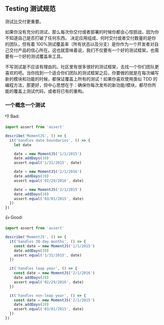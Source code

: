 ## Testing 测试规范

测试比交付更重要。

如果你没有充分的测试，那么每次你交付或者部署的时候你都会心惊胆战，因为你不知道自己是否打破了任何东西。 决定应用组成、何时交付或者交付数量的是你的团队，但有着 100%测试覆盖率（所有状态以及分支）是你作为一个开发者对自己交付产品的信心所在。这也就意味着说，我们不仅要有一个好的测试框架，也需要有一个好的测试覆盖率工具。

不写测试是不应该有理由的。社区里有很多很好的测试框架，去找一个你们团队更喜欢的吧。当你找到一个适合你们团队的测试框架之后，你要做的就是在每次编写新的模块和功能的时候，都保证覆盖上所有的测试！如果你喜欢使用类似 TDD 的编程方法，那更好，但中心思想在于：确保你每次发布的新功能/模块，都尽你所能的覆盖上测试代码，或者将已有的重构。

### 一个概念一个测试

:-1: Bad:

```js
import assert from 'assert'

describe('MomentJS', () => {
  it('handles date boundaries', () => {
    let date

    date = new MomentJS('1/1/2015')
    date.addDays(30)
    assert.equal('1/31/2015', date)

    date = new MomentJS('2/1/2016')
    date.addDays(28)
    assert.equal('02/29/2016', date)

    date = new MomentJS('2/1/2015')
    date.addDays(28)
    assert.equal('03/01/2015', date)
  })
})
```

:+1: Good:

```js
import assert from 'assert'

describe('MomentJS', () => {
  it('handles 30-day months', () => {
    const date = new MomentJS('1/1/2015')
    date.addDays(30)
    assert.equal('1/31/2015', date)
  })

  it('handles leap year', () => {
    const date = new MomentJS('2/1/2016')
    date.addDays(28)
    assert.equal('02/29/2016', date)
  })

  it('handles non-leap year', () => {
    const date = new MomentJS('2/1/2015')
    date.addDays(28)
    assert.equal('03/01/2015', date)
  })
})
```
